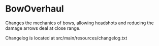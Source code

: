 # BowOverhaul
Changes the mechanics of bows, allowing headshots and reducing the damage arrows deal at close range.

Changelog is located at src/main/resources/changelog.txt
